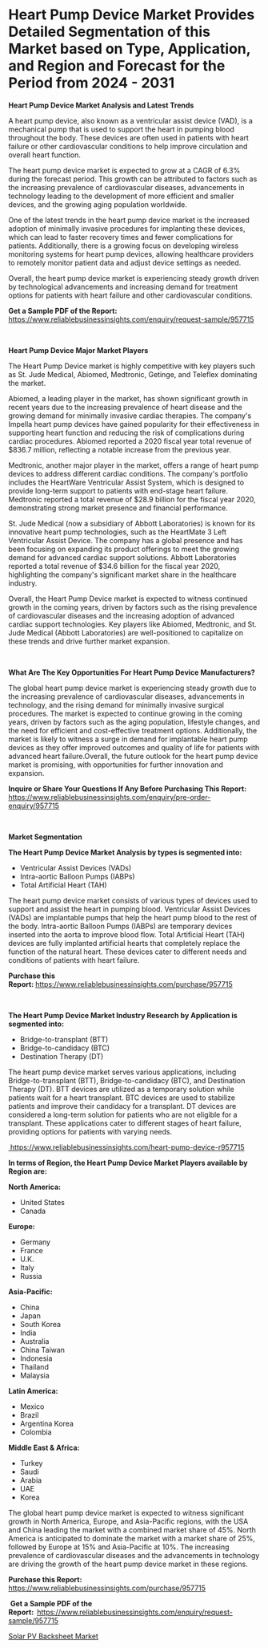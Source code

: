<p><h1>Heart Pump Device Market Provides Detailed Segmentation of this Market based on Type, Application, and Region and Forecast for the Period from 2024 - 2031</h1></p><p><strong>Heart Pump Device Market Analysis and Latest Trends</strong></p>
<p><p>A heart pump device, also known as a ventricular assist device (VAD), is a mechanical pump that is used to support the heart in pumping blood throughout the body. These devices are often used in patients with heart failure or other cardiovascular conditions to help improve circulation and overall heart function.</p><p>The heart pump device market is expected to grow at a CAGR of 6.3% during the forecast period. This growth can be attributed to factors such as the increasing prevalence of cardiovascular diseases, advancements in technology leading to the development of more efficient and smaller devices, and the growing aging population worldwide.</p><p>One of the latest trends in the heart pump device market is the increased adoption of minimally invasive procedures for implanting these devices, which can lead to faster recovery times and fewer complications for patients. Additionally, there is a growing focus on developing wireless monitoring systems for heart pump devices, allowing healthcare providers to remotely monitor patient data and adjust device settings as needed.</p><p>Overall, the heart pump device market is experiencing steady growth driven by technological advancements and increasing demand for treatment options for patients with heart failure and other cardiovascular conditions.</p></p>
<p><strong>Get a Sample PDF of the Report:&nbsp;</strong> <a href="https://www.reliablebusinessinsights.com/enquiry/request-sample/957715">https://www.reliablebusinessinsights.com/enquiry/request-sample/957715</a></p>
<p>&nbsp;</p>
<p><strong>Heart Pump Device Major Market Players</strong></p>
<p><p>The Heart Pump Device market is highly competitive with key players such as St. Jude Medical, Abiomed, Medtronic, Getinge, and Teleflex dominating the market. </p><p>Abiomed, a leading player in the market, has shown significant growth in recent years due to the increasing prevalence of heart disease and the growing demand for minimally invasive cardiac therapies. The company's Impella heart pump devices have gained popularity for their effectiveness in supporting heart function and reducing the risk of complications during cardiac procedures. Abiomed reported a 2020 fiscal year total revenue of $836.7 million, reflecting a notable increase from the previous year.</p><p>Medtronic, another major player in the market, offers a range of heart pump devices to address different cardiac conditions. The company's portfolio includes the HeartWare Ventricular Assist System, which is designed to provide long-term support to patients with end-stage heart failure. Medtronic reported a total revenue of $28.9 billion for the fiscal year 2020, demonstrating strong market presence and financial performance.</p><p>St. Jude Medical (now a subsidiary of Abbott Laboratories) is known for its innovative heart pump technologies, such as the HeartMate 3 Left Ventricular Assist Device. The company has a global presence and has been focusing on expanding its product offerings to meet the growing demand for advanced cardiac support solutions. Abbott Laboratories reported a total revenue of $34.6 billion for the fiscal year 2020, highlighting the company's significant market share in the healthcare industry.</p><p>Overall, the Heart Pump Device market is expected to witness continued growth in the coming years, driven by factors such as the rising prevalence of cardiovascular diseases and the increasing adoption of advanced cardiac support technologies. Key players like Abiomed, Medtronic, and St. Jude Medical (Abbott Laboratories) are well-positioned to capitalize on these trends and drive further market expansion.</p></p>
<p>&nbsp;</p>
<p><strong>What Are The Key Opportunities For Heart Pump Device Manufacturers?</strong></p>
<p><p>The global heart pump device market is experiencing steady growth due to the increasing prevalence of cardiovascular diseases, advancements in technology, and the rising demand for minimally invasive surgical procedures. The market is expected to continue growing in the coming years, driven by factors such as the aging population, lifestyle changes, and the need for efficient and cost-effective treatment options. Additionally, the market is likely to witness a surge in demand for implantable heart pump devices as they offer improved outcomes and quality of life for patients with advanced heart failure.Overall, the future outlook for the heart pump device market is promising, with opportunities for further innovation and expansion.</p></p>
<p><strong>Inquire or Share Your Questions If Any Before Purchasing This Report:</strong> <a href="https://www.reliablebusinessinsights.com/enquiry/pre-order-enquiry/957715">https://www.reliablebusinessinsights.com/enquiry/pre-order-enquiry/957715</a></p>
<p>&nbsp;</p>
<p><strong>Market Segmentation</strong></p>
<p><strong>The Heart Pump Device Market Analysis by types is segmented into:</strong></p>
<p><ul><li>Ventricular Assist Devices (VADs)</li><li>Intra-aortic Balloon Pumps (IABPs)</li><li>Total Artificial Heart (TAH)</li></ul></p>
<p><p>The heart pump device market consists of various types of devices used to support and assist the heart in pumping blood. Ventricular Assist Devices (VADs) are implantable pumps that help the heart pump blood to the rest of the body. Intra-aortic Balloon Pumps (IABPs) are temporary devices inserted into the aorta to improve blood flow. Total Artificial Heart (TAH) devices are fully implanted artificial hearts that completely replace the function of the natural heart. These devices cater to different needs and conditions of patients with heart failure.</p></p>
<p><strong>Purchase this Report:&nbsp;</strong><a href="https://www.reliablebusinessinsights.com/purchase/957715">https://www.reliablebusinessinsights.com/purchase/957715</a></p>
<p>&nbsp;</p>
<p><strong>The Heart Pump Device Market Industry Research by Application is segmented into:</strong></p>
<p><ul><li>Bridge-to-transplant (BTT)</li><li>Bridge-to-candidacy (BTC)</li><li>Destination Therapy (DT)</li></ul></p>
<p><p>The heart pump device market serves various applications, including Bridge-to-transplant (BTT), Bridge-to-candidacy (BTC), and Destination Therapy (DT). BTT devices are utilized as a temporary solution while patients wait for a heart transplant. BTC devices are used to stabilize patients and improve their candidacy for a transplant. DT devices are considered a long-term solution for patients who are not eligible for a transplant. These applications cater to different stages of heart failure, providing options for patients with varying needs.</p></p>
<p><a href="https://www.reliablebusinessinsights.com/heart-pump-device-r957715">&nbsp;https://www.reliablebusinessinsights.com/heart-pump-device-r957715</a></p>
<p><strong>In terms of Region, the Heart Pump Device Market Players available by Region are:</strong></p>
<p>
    <p> <strong> North America: </strong>
        <ul>
            <li>United States</li>
            <li>Canada</li>
        </ul>
        </p> 
    <p> <strong> Europe: </strong>
        <ul>
            <li>Germany</li>
            <li>France</li>
            <li>U.K.</li>
            <li>Italy</li>
            <li>Russia</li>
        </ul>
        </p> 
    <p> <strong> Asia-Pacific: </strong>
        <ul>
            <li>China</li>
            <li>Japan</li>
            <li>South Korea</li>
            <li>India</li>
            <li>Australia</li>
            <li>China Taiwan</li>
            <li>Indonesia</li>
            <li>Thailand</li>
            <li>Malaysia</li>
        </ul>
        </p> 
    <p> <strong> Latin America: </strong>
        <ul>
            <li>Mexico</li>
            <li>Brazil</li>
            <li>Argentina Korea</li>
            <li>Colombia</li>
        </ul>
        </p> 
    <p> <strong> Middle East & Africa: </strong>
        <ul>
            <li>Turkey</li>
            <li>Saudi</li>
            <li>Arabia</li>
            <li>UAE</li>
            <li>Korea</li>
        </ul>
    </p>
    </p>
<p><p>The global heart pump device market is expected to witness significant growth in North America, Europe, and Asia-Pacific regions, with the USA and China leading the market with a combined market share of 45%. North America is anticipated to dominate the market with a market share of 25%, followed by Europe at 15% and Asia-Pacific at 10%. The increasing prevalence of cardiovascular diseases and the advancements in technology are driving the growth of the heart pump device market in these regions.</p></p>
<p><strong>Purchase this Report: </strong><a href="https://www.reliablebusinessinsights.com/purchase/957715">https://www.reliablebusinessinsights.com/purchase/957715</a></p>
<p>&nbsp;<strong>Get a Sample PDF of the Report:&nbsp;&nbsp;</strong><a href="https://www.reliablebusinessinsights.com/enquiry/request-sample/957715">https://www.reliablebusinessinsights.com/enquiry/request-sample/957715</a></p>
<p><strong></strong></p>
<p><p><a href="https://github.com/bmorecock/Market-Research-Report-List-5/blob/main/solar-pv-backsheet-market.md">Solar PV Backsheet Market</a></p></p>